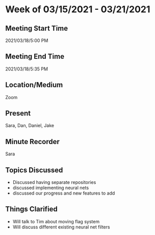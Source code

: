 # Week of 03/15/2021 - 03/21/2021

## Meeting Start Time

2021/03/18/5:00 PM

## Meeting End Time

2021/03/18/5:35 PM

## Location/Medium

Zoom

## Present

Sara, Dan, Daniel, Jake

## Minute Recorder
Sara

## Topics Discussed

- Discussed having separate repositories
- discussed implementing neural nets
- discussed our progress and new features to add


## Things Clarified
- Will talk to Tim about moving flag system
- Will discuss different existing neural net filters
